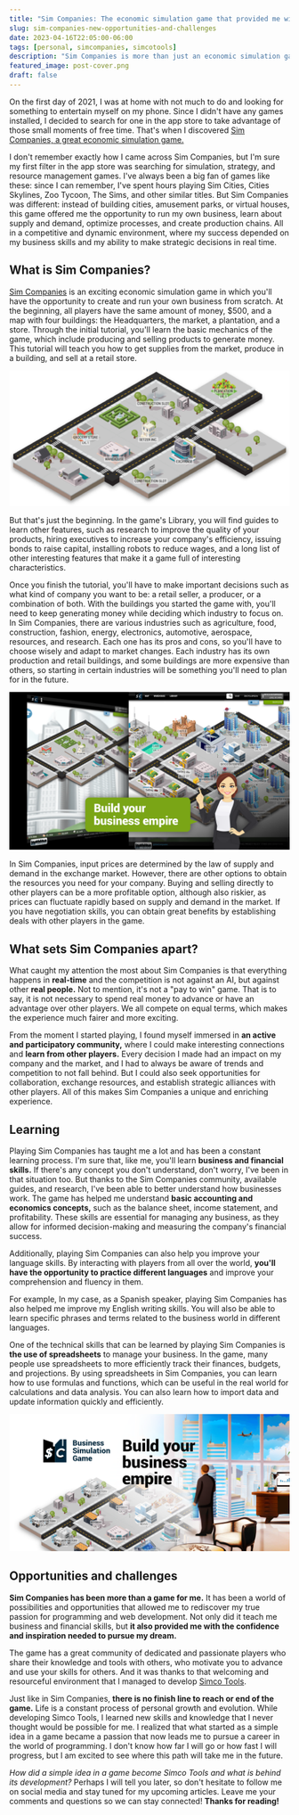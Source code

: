 ```yaml
---
title: "Sim Companies: The economic simulation game that provided me with new opportunities and challenges."
slug: sim-companies-new-opportunities-and-challenges
date: 2023-04-16T22:05:00-06:00
tags: [personal, simcompanies, simcotools]
description: "Sim Companies is more than just an economic simulation game, in this article I will explain its most important features and how it has provided me with new opportunities and challenges."
featured_image: post-cover.png
draft: false
---
```


On the first day of 2021, I was at home with not much to do and looking for something to entertain myself on my phone. Since I didn't have any games installed, I decided to search for one in the app store to take advantage of those small moments of free time. That's when I discovered [Sim Companies, a great economic simulation game.](https://www.simcompanies.com/)

I don't remember exactly how I came across Sim Companies, but I'm sure my first filter in the app store was searching for simulation, strategy, and resource management games. I've always been a big fan of games like these: since I can remember, I've spent hours playing Sim Cities, Cities Skylines, Zoo Tycoon, The Sims, and other similar titles. But Sim Companies was different: instead of building cities, amusement parks, or virtual houses, this game offered me the opportunity to run my own business, learn about supply and demand, optimize processes, and create production chains. All in a competitive and dynamic environment, where my success depended on my business skills and my ability to make strategic decisions in real time.

## What is Sim Companies?

[Sim Companies](https://www.simcompanies.com/) is an exciting economic simulation game in which you'll have the opportunity to create and run your own business from scratch. At the beginning, all players have the same amount of money, $500, and a map with four buildings: the Headquarters, the market, a plantation, and a store. Through the initial tutorial, you'll learn the basic mechanics of the game, which include producing and selling products to generate money. This tutorial will teach you how to get supplies from the market, produce in a building, and sell at a retail store.

![The initial map of Sim Companies](sample-buildings-map.png)

But that's just the beginning. In the game's Library, you will find guides to learn other features, such as research to improve the quality of your products, hiring executives to increase your company's efficiency, issuing bonds to raise capital, installing robots to reduce wages, and a long list of other interesting features that make it a game full of interesting characteristics.

Once you finish the tutorial, you'll have to make important decisions such as what kind of company you want to be: a retail seller, a producer, or a combination of both. With the buildings you started the game with, you'll need to keep generating money while deciding which industry to focus on. In Sim Companies, there are various industries such as agriculture, food, construction, fashion, energy, electronics, automotive, aerospace, resources, and research. Each one has its pros and cons, so you'll have to choose wisely and adapt to market changes. Each industry has its own production and retail buildings, and some buildings are more expensive than others, so starting in certain industries will be something you'll need to plan for in the future.

![Example of an initial map compared to an advanced one](simcompanies-1440-800.png)

In Sim Companies, input prices are determined by the law of supply and demand in the exchange market. However, there are other options to obtain the resources you need for your company. Buying and selling directly to other players can be a more profitable option, although also riskier, as prices can fluctuate rapidly based on supply and demand in the market. If you have negotiation skills, you can obtain great benefits by establishing deals with other players in the game.

## What sets Sim Companies apart?

What caught my attention the most about Sim Companies is that everything happens in **real-time** and the competition is not against an AI, but against other **real people.** Not to mention, it's not a "pay to win" game. That is to say, it is not necessary to spend real money to advance or have an advantage over other players. We all compete on equal terms, which makes the experience much fairer and more exciting.

From the moment I started playing, I found myself immersed in **an active and participatory community,** where I could make interesting connections and **learn from other players.** Every decision I made had an impact on my company and the market, and I had to always be aware of trends and competition to not fall behind. But I could also seek opportunities for collaboration, exchange resources, and establish strategic alliances with other players. All of this makes Sim Companies a unique and enriching experience.

## Learning

Playing Sim Companies has taught me a lot and has been a constant learning process. I'm sure that, like me, you'll learn **business and financial skills.** If there's any concept you don't understand, don't worry, I've been in that situation too. But thanks to the Sim Companies community, available guides, and research, I've been able to better understand how businesses work. The game has helped me understand **basic accounting and economics concepts,** such as the balance sheet, income statement, and profitability. These skills are essential for managing any business, as they allow for informed decision-making and measuring the company's financial success.

Additionally, playing Sim Companies can also help you improve your language skills. By interacting with players from all over the world, **you'll have the opportunity to practice different languages** and improve your comprehension and fluency in them.

For example, In my case, as a Spanish speaker, playing Sim Companies has also helped me improve my English writing skills. You will also be able to learn specific phrases and terms related to the business world in different languages.

One of the technical skills that can be learned by playing Sim Companies is **the use of spreadsheets** to manage your business. In the game, many people use spreadsheets to more efficiently track their finances, budgets, and projections. By using spreadsheets in Sim Companies, you can learn how to use formulas and functions, which can be useful in the real world for calculations and data analysis. You can also learn how to import data and update information quickly and efficiently.

[![Build your business empire](simcompanies-1024x500.png)](https://www.simcompanies.com/)

## Opportunities and challenges

**Sim Companies has been more than a game for me.** It has been a world of possibilities and opportunities that allowed me to rediscover my true passion for programming and web development. Not only did it teach me business and financial skills, but **it also provided me with the confidence and inspiration needed to pursue my dream.**

The game has a great community of dedicated and passionate players who share their knowledge and tools with others, who motivate you to advance and use your skills for others. And it was thanks to that welcoming and resourceful environment that I managed to develop [Simco Tools](https://simcotools.app).

Just like in Sim Companies, **there is no finish line to reach or end of the game.** Life is a constant process of personal growth and evolution. While developing Simco Tools, I learned new skills and knowledge that I never thought would be possible for me. I realized that what started as a simple idea in a game became a passion that now leads me to pursue a career in the world of programming. I don't know how far I will go or how fast I will progress, but I am excited to see where this path will take me in the future.

_How did a simple idea in a game become Simco Tools and what is behind its development?_ Perhaps I will tell you later, so don't hesitate to follow me on social media and stay tuned for my upcoming articles. Leave me your comments and questions so we can stay connected! **Thanks for reading!**
